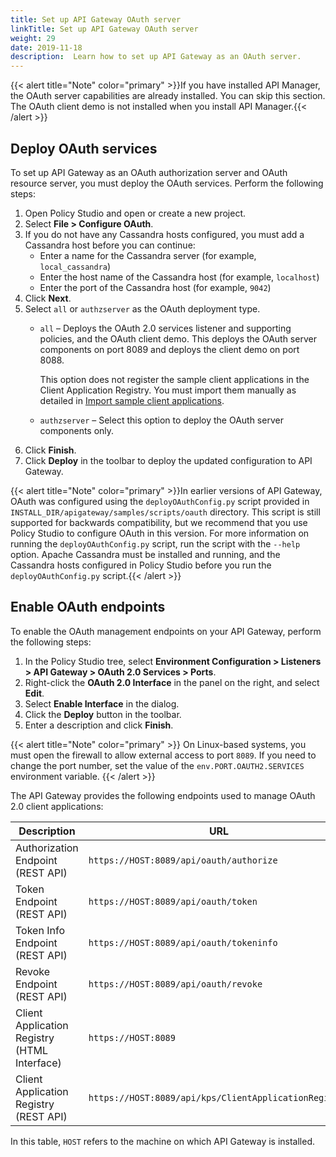 ```yaml
---
title: Set up API Gateway OAuth server
linkTitle: Set up API Gateway OAuth server
weight: 29
date: 2019-11-18
description:  Learn how to set up API Gateway as an OAuth server.
---
```


{{< alert title="Note" color="primary" >}}If you have installed API Manager, the OAuth server capabilities are already installed. You can skip this section. The OAuth client demo is not installed when you install API Manager.{{< /alert >}}

## Deploy OAuth services

To set up API Gateway as an OAuth authorization server and OAuth resource server, you must deploy the OAuth services. Perform the following steps:

1. Open Policy Studio and open or create a new project.
2. Select **File > Configure OAuth**.
3. If you do not have any Cassandra hosts configured, you must add a Cassandra host before you can continue:
    * Enter a name for the Cassandra server (for example, `local_cassandra`)
    * Enter the host name of the Cassandra host (for example, `localhost`)
    * Enter the port of the Cassandra host (for example, `9042`)
4. Click **Next**.
5. Select `all` or `authzserver` as the OAuth deployment type.
    * `all` – Deploys the OAuth 2.0 services listener and supporting policies, and the OAuth client demo. This deploys the OAuth server components on port 8089 and deploys the client demo on port 8088.

        This option does not register the sample client applications in the Client Application Registry. You must import them manually as detailed in [Import sample client applications](/docs/apim_policydev/apigw_oauth/gw_client_demo#import-sample-client-applications).
    * `authzserver` – Select this option to deploy the OAuth server components only.
6. Click **Finish**.
7. Click **Deploy** in the toolbar to deploy the updated configuration to API Gateway.

{{< alert title="Note" color="primary" >}}In earlier versions of API Gateway, OAuth was configured using the `deployOAuthConfig.py` script provided in `INSTALL_DIR/apigateway/samples/scripts/oauth` directory. This script is still supported for backwards compatibility, but we recommend that you use Policy Studio to configure OAuth in this version. For more information on running the `deployOAuthConfig.py` script, run the script with the `--help` option. Apache Cassandra must be installed and running, and the Cassandra hosts configured in Policy Studio before you run the `deployOAuthConfig.py` script.{{< /alert >}}

## Enable OAuth endpoints

To enable the OAuth management endpoints on your API Gateway, perform the following steps:

1. In the Policy Studio tree, select **Environment Configuration > Listeners > API Gateway > OAuth 2.0 Services > Ports**.
2. Right-click the **OAuth 2.0 Interface** in the panel on the right, and select **Edit**.
3. Select **Enable Interface** in the dialog.
4. Click the **Deploy** button in the toolbar.
5. Enter a description and click **Finish**.

{{< alert title="Note" color="primary" >}}
On Linux-based systems, you must open the firewall to allow external access to port `8089`. If you need to change the port number, set the value of the `env.PORT.OAUTH2.SERVICES` environment variable.
{{< /alert >}}

The API Gateway provides the following endpoints used to manage OAuth 2.0 client applications:

| Description                                  | URL                                                 |
|----------------------------------------------|-----------------------------------------------------|
| Authorization Endpoint (REST API)            | `https://HOST:8089/api/oauth/authorize`               |
| Token Endpoint (REST API)                    | `https://HOST:8089/api/oauth/token`                 |
| Token Info Endpoint (REST API)               | `https://HOST:8089/api/oauth/tokeninfo`               |
| Revoke Endpoint (REST API)                   | `https://HOST:8089/api/oauth/revoke`                |
| Client Application Registry (HTML Interface) | `https://HOST:8089`                                  |
| Client Application Registry (REST API)       | `https://HOST:8089/api/kps/ClientApplicationRegistry` |

In this table, `HOST` refers to the machine on which API Gateway is installed.

